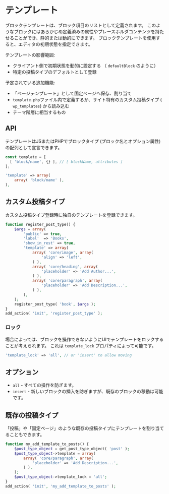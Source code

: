 <!--

# Templates

A block template is defined as a list of block items. Such blocks can have predefined attributes, placeholder content, and be static or dynamic. Block templates allow to specify a default initial state for an editor session.

-->

# テンプレート

ブロックテンプレートは、ブロック項目のリストとして定義されます。 このようなブロックにはあらかじめ定義済みの属性やプレースホルダコンテンツを持たせることができ、静的または動的にできます。 ブロックテンプレートを使用すると、エディタの初期状態を指定できます。

<!--

The scope of templates include:

- Setting a default state dynamically on the client. (like `defaultBlock`)
- Registered as a default for a given post type.

-->

テンプレートの影響範囲: 

- クライアント側で初期状態を動的に設定する （ `defaultBlock` のように）
- 特定の投稿タイプのデフォルトとして登録

<!--

Planned additions:

- Saved and assigned to pages as "page templates".
- Defined in a `template.php` file or pulled from a custom post type (`wp_templates`) that is site specific.
- As the equivalent of the theme hierarchy.

-->

予定されている追加機能:

- 「ページテンプレート」として固定ページへ保存、割り当て
- `template.php`ファイル内で定義するか、サイト特有のカスタム投稿タイプ (` wp_templates`) から読み込む
- テーマ階層に相当するもの

## API

<!--

Tempates can be declared in JS or in PHP as an array of blockTypes (block name and optional attributes).

-->

テンプレートはJSまたはPHPでブロックタイプ (ブロック名とオプション属性) の配列として宣言できます。

```js
const template = [
  [ 'block/name', {} ], // [ blockName, attributes ]
];
```

```php
'template' => array(
	array( 'block/name' ),
),
```
<!--

## Custom Post types

A custom post type can register its own template during registration:

-->

## カスタム投稿タイプ

カスタム投稿タイプ登録時に独自のテンプレートを登録できます。

```php
function register_post_type() {
	$args = array(
		'public' => true,
		'label'  => 'Books',
		'show_in_rest' => true,
		'template' => array(
			array( 'core/image', array(
				'align' => 'left',
			) ),
			array( 'core/heading', array(
				'placeholder' => 'Add Author...',
			) ),
			array( 'core/paragraph', array(
				'placeholder' => 'Add Description...',
			) ),
		),
	);
	register_post_type( 'book', $args );
}
add_action( 'init', 'register_post_type' );
```
<!--

### Locking

Sometimes the intention might be to lock the template on the UI so that the blocks presented cannot be manipulated. This is achieved with a `template_lock` property.

-->

### ロック

場合によっては、ブロックを操作できないようにUIでテンプレートをロックすることが考えられます。 これは `template_lock` プロパティによって可能です。

```php
'template_lock' => 'all', // or 'insert' to allow moving
```

<!--

*Options:*

- `all` — prevents all operations.
- `insert` — prevents inserting new blocks, but allows moving existing ones.

-->

## オプション

- `all` - すべての操作を防ぎます。
- `insert` - 新しいブロックの挿入を防ぎますが、既存のブロックの移動は可能です。

<!--

## Existing Post Types

It is also possible to assign a template to an existing post type like "posts" and "pages":

-->

## 既存の投稿タイプ

「投稿」や「固定ページ」のような既存の投稿タイプにテンプレートを割り当てることもできます。

```php
function my_add_template_to_posts() {
	$post_type_object = get_post_type_object( 'post' );
	$post_type_object->template = array(
		array( 'core/paragraph', array(
			'placeholder' => 'Add Description...',
		) ),
	);
	$post_type_object->template_lock = 'all';
}
add_action( 'init', 'my_add_template_to_posts' );
```